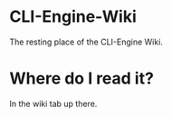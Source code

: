 # CLI-Engine-Wiki
The resting place of the CLI-Engine Wiki.

# Where do I read it?
In the wiki tab up there.
